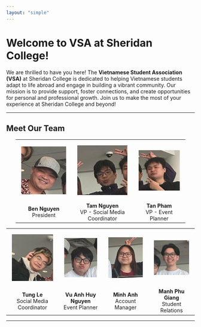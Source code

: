```yaml
---
layout: "simple"
---
```


# Welcome to VSA at Sheridan College!

We are thrilled to have you here! The **Vietnamese Student Association (VSA)** at Sheridan College is dedicated to helping Vietnamese students adapt to life abroad and engage in building a vibrant community. Our mission is to provide support, foster connections, and create opportunities for personal and professional growth. Join us to make the most of your experience at Sheridan College and beyond!

---

## Meet Our Team

<table style="width: 90%; text-align: center; margin-left: auto; margin-right: auto;">
  <tr>
    <td style="padding: 15px; text-align: center;"><img src="./anh-ben.png" alt="Ben Nguyen" style="width: 480px; height: auto;" /></td>
    <td style="padding: 15px; text-align: center;"><img src="./tam.png" alt="Tam Nguyen" style="width: 480px; height: auto;" /></td>
    <td style="padding: 15px; text-align: center;"><img src="./tan.png" alt="Tan Pham" style="width: 480px; height: auto;" /></td>
  </tr>
  <tr>
    <td style="text-align: center;"><strong>Ben Nguyen</strong><br/>President</td>
    <td style="text-align: center;"><strong>Tam Nguyen</strong><br/>VP - Social Media Coordinator</td>
    <td style="text-align: center;"><strong>Tan Pham</strong><br/>VP - Event Planner</td>
  </tr>
</table>

<table style="width: 100%; text-align: center; margin-left: auto; margin-right: auto;">
  <tr>
    <td style="padding: 15px; text-align: center;"><img src="./tung.png" alt="Tung Le" style="width: 480px; height: auto;" /></td>
    <td style="padding: 15px; text-align: center;"><img src="./huy.png" alt="Vu Anh Huy Nguyen" style="width: 480px; height: auto;" /></td>
    <td style="padding: 15px; text-align: center;"><img src="./alice.png" alt="Minh Anh" style="width: 480px; height: auto;" /></td>
    <td style="padding: 15px; text-align: center;"><img src="./phu.png" alt="Manh Phu Giang" style="width: 480px; height: auto;" /></td>
  </tr>
  <tr>
    <td style="text-align: center;"><strong>Tung Le</strong><br/>Social Media Coordinator</td>
    <td style="text-align: center;"><strong>Vu Anh Huy Nguyen</strong><br/>Event Planner</td>
    <td style="text-align: center;"><strong>Minh Anh</strong><br/>Account Manager</td>
    <td style="text-align: center;"><strong>Manh Phu Giang</strong><br/>Student Relations</td>
  </tr>
</table>

---